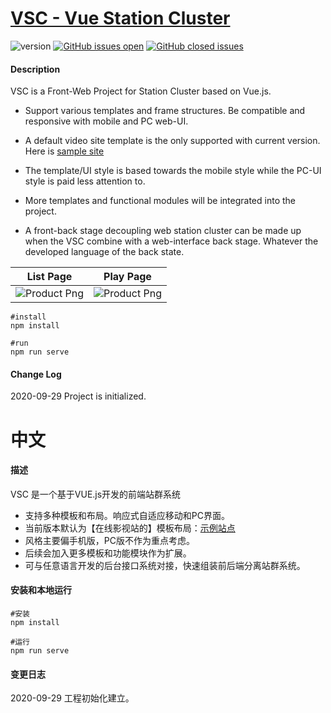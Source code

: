 # [VSC - Vue Station Cluster](https://github.com/crazy25260/vsc)
![version](https://img.shields.io/badge/version-1.0.0-green.svg) [![GitHub issues open](https://img.shields.io/github/issues/crazy25260/vsc.svg)](https://github.com/crazy25260/vsc/issues?q=is%3Aopen+is%3Aissue) [![GitHub closed issues](https://img.shields.io/github/issues-closed-raw/crazy25260/vsc.svg?maxAge=259200)](https://github.com/crazy25260/vsc/issues?q=is%3Aissue+is%3Aclosed)

#### Description

VSC is a Front-Web Project for Station Cluster based on Vue.js.<br>

- Support various templates and frame structures. Be compatible and responsive with mobile and PC web-UI.<br/>
- A default video site template is the only supported with current version. Here is [sample site](http://v.meyho.cn/) <br>

- The template/UI style is based towards the mobile style while the PC-UI style is paid less attention to.<br/>

- More templates and functional modules will be integrated into the project.

- A front-back stage decoupling web station cluster can be made up when the VSC combine with a web-interface back stage.
  Whatever the developed language of the back state.

 List Page | Play Page |
| --- | --- |
| ![Product Png](http://media.meyho.cn/image/2020/vsc/github/resource/snapshot1.png) | ![Product Png](http://media.meyho.cn/image/2020/vsc/github/resource/snapshot2.png)

```
#install
npm install

#run
npm run serve
```

#### Change Log
2020-09-29 Project is initialized.

# 中文

#### 描述

VSC 是一个基于VUE.js开发的前端站群系统 <br>

- 支持多种模板和布局。响应式自适应移动和PC界面。<br/>
- 当前版本默认为【在线影视站的】模板布局：[示例站点](http://v.meyho.cn/) <br>
- 风格主要偏手机版，PC版不作为重点考虑。<br/>
- 后续会加入更多模板和功能模块作为扩展。
- 可与任意语言开发的后台接口系统对接，快速组装前后端分离站群系统。

#### 安装和本地运行
```
#安装
npm install

#运行
npm run serve
```

#### 变更日志
2020-09-29 工程初始化建立。



